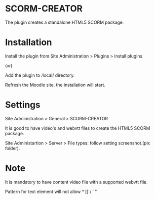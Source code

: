SCORM-CREATOR
====================
The plugin creates a standalone HTML5 SCORM package.

# Installation

Install the plugin from Site Administration > Plugins > Install plugins.

(or)

Add the plugin to /local/ directory.

Refresh the Moodle site, the installation will start.
  
# Settings

Site Administration > General > SCORM-CREATOR

It is good to have video's and webvtt files to create the HTML5 SCORM package.

Site Administartion > Server > File types: follow setting screenshot.(pix folder).

# Note

It is mandatory to have content video file with a supported webvtt file.

Pattern for text element will not allow * [] \ ' "

